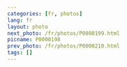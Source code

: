 ```yaml
---
categories: [fr, photos]
lang: fr
layout: photo
next_photo: /fr/photos/P0000199.html
picname: P0000198
prev_photo: /fr/photos/P0000210.html
tags: []
---
```

